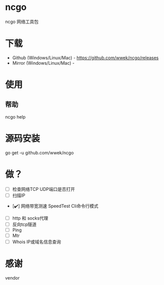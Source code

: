 # ncgo
ncgo 网络工具包

# 下载
* Github (Windows/Linux/Mac) - https://github.com/wwek/ncgo/releases
* Mirror (Windows/Linux/Mac) - 

# 使用

## 帮助
ncgo help

# 源码安装
go get -u github.com/wwek/ncgo

# 做？
- [ ] 检查网络TCP UDP端口是否打开
- [ ] 扫描IP
- [✔️] 网络带宽测速 SpeedTest Cli命令行模式
- [ ] http 和 socks代理
- [ ] 反向tcp隧道
- [ ] Ping
- [ ] Mtr
- [ ] Whois IP或域名信息查询

# 感谢
vendor
